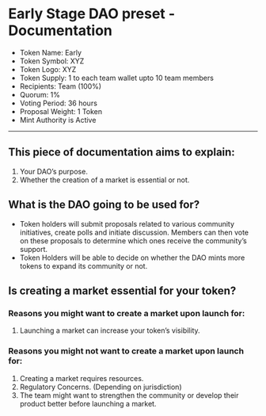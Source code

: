 # Early Stage DAO preset - Documentation

- Token Name: Early
- Token Symbol: XYZ
- Token Logo: XYZ
- Token Supply: 1 to each team wallet upto 10 team members
- Recipients: Team (100%)
- Quorum: 1%
- Voting Period: 36 hours
- Proposal Weight: 1 Token
- Mint Authority is Active

---

## This piece of documentation aims to explain: 

1. Your DAO’s purpose.
2. Whether the creation of a market is essential or not.

## What is the DAO going to be used for?

- Token holders will submit proposals related to various community initiatives, create polls and initiate discussion. Members can then vote on these proposals to determine which ones receive the community’s support.
- Token Holders will be able to decide on whether the DAO mints more tokens to expand its community or not.

## Is creating a market essential for your token?

### Reasons you might want to create a market upon launch for:

1. Launching a market can increase your token’s visibility.

### Reasons you might not want to create a market upon launch for:

1. Creating a market requires resources.
2. Regulatory Concerns. (Depending on jurisdiction)
3. The team might want to strengthen the community or develop their product better before launching a market.
